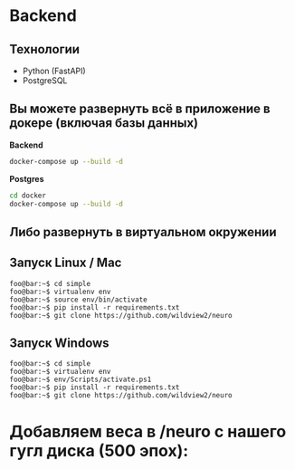 # Backend

## Технологии

* Python (FastAPI)
* PostgreSQL

## Вы можете развернуть всё в приложение в докере (включая базы данных)

__Backend__
```bash
docker-compose up --build -d
```

__Postgres__
```bash
cd docker
docker-compose up --build -d
```

## Либо развернуть в виртуальном окружении

## Запуск Linux / Mac

```console
foo@bar:~$ cd simple
foo@bar:~$ virtualenv env
foo@bar:~$ source env/bin/activate
foo@bar:~$ pip install -r requirements.txt
foo@bar:~$ git clone https://github.com/wildview2/neuro
```

## Запуск Windows

```console
foo@bar:~$ cd simple
foo@bar:~$ virtualenv env
foo@bar:~$ env/Scripts/activate.ps1
foo@bar:~$ pip install -r requirements.txt
foo@bar:~$ git clone https://github.com/wildview2/neuro
```
# Добавляем веса в /neuro с нашего  гугл диска (500 эпох):
